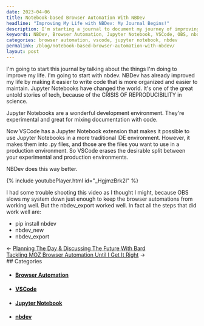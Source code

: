 ```yaml
---
date: 2023-04-06
title: Notebook-based Browser Automation With NBDev
headline: "Improving My Life with NBDev: My Journal Begins!"
description: I'm starting a journal to document my journey of improving my life with NBDev. NBDev makes writing code easier and more organized, and it's a great improvement over VSCode's Jupyter Notebook extension. I had some trouble shooting a video with OBS, but the nbdev_export worked well. Follow my journey as I document my successes and learn from my mistakes!
keywords: NBDev, Browser Automation, Jupyter Notebook, VSCode, OBS, nbdev_export, Life Improvement, Experimental Environment, Production Environment
categories: browser automation, vscode, jupyter notebook, nbdev
permalink: /blog/notebook-based-browser-automation-with-nbdev/
layout: post
---
```



I'm going to start this journal by talking about the things I'm doing to
improve my life. I'm going to start with nbdev. NBDev has already improved my
life by making it easier to write code that is more organized and easier to
maintain. Jupyter Notebooks have changed the world. It's one of the great
untold stories of tech, because of the CRISIS OF REPRODUCIBILITY in science.

Jupyter Notebooks are a wonderful development environment. They're experimental
and great for mixing documentation with code.

Now VSCode has a Jupyter Notebook extension that makes it possible to use
Jupyter Notebooks in a more traditional IDE environment. However, it makes them
into .py files, and those are the files you want to use in a production
environment. So VSCode erases the desirable split between your experimental and
production environments.

NBDev does this way better.

{% include youtubePlayer.html id="_HgjmzBrk2I" %}

I had some trouble shooting this video as I thought I might, because OBS slows
my system down just enough to keep the browser automations from working well.
But the nbdev_export worked well. In fact all the steps that did work well are:

- pip install nbdev
- nbdev_new
- nbdev_export


<div class="post-nav"><div class="post-nav-prev"><span class="arrow">&larr;&nbsp;</span><a href="/blog/planning-the-day-discussing-the-future-with-bard">Planning The Day & Discussing The Future With Bard</a></div><div class="post-nav-next"><a href="/blog/tackling-moz-browser-automation-until-i-get-it-right">Tackling MOZ Browser Automation Until I Get It Right</a><span class="arrow">&nbsp;&rarr;</span></div></div>
## Categories

<ul>
<li><h4><a href='/browser-automation/'>Browser Automation</a></h4></li>
<li><h4><a href='/vscode/'>VSCode</a></h4></li>
<li><h4><a href='/jupyter-notebook/'>Jupyter Notebook</a></h4></li>
<li><h4><a href='/nbdev/'>nbdev</a></h4></li></ul>